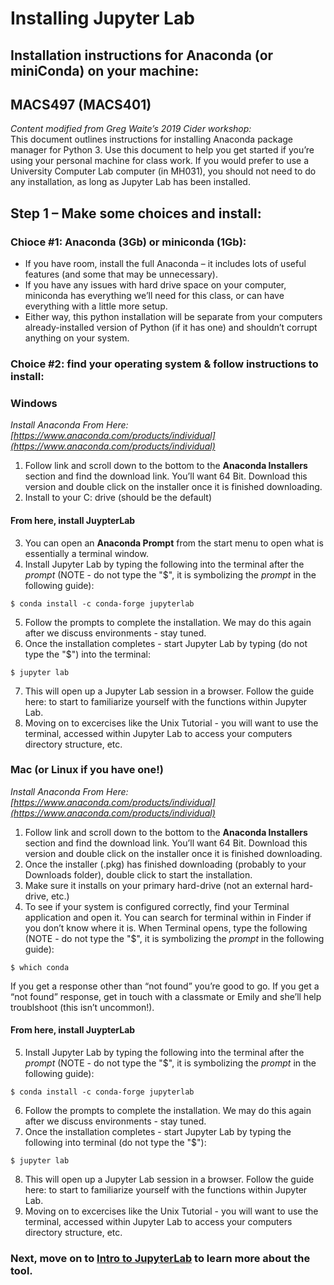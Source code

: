# Installing Jupyter Lab
## Installation instructions for Anaconda (or miniConda) on your machine:
## MACS497 (MACS401)

*Content modified from Greg Waite’s 2019 Cider workshop:*  
This document outlines instructions for installing Anaconda package manager for Python 3.  Use this document to help you get started if you’re using your personal machine for class work.  If you would prefer to use a University Computer Lab computer (in MH031), you should not need to do any installation, as long as Jupyter Lab has been installed.  

## Step 1 – Make some choices and install: 

### Chioce \#1:  Anaconda (3Gb) or miniconda (1Gb):

- If you have room, install the full Anaconda – it includes lots of useful features (and some that may be unnecessary).
- If you have any issues with hard drive space on your computer, miniconda has everything we’ll need for this class, or can have everything with a little more setup. 
- Either way, this python installation will be separate from your computers already-installed version of Python (if it has one) and shouldn’t corrupt anything on your system. 

### Choice \#2: find your operating system & follow instructions to install:
### Windows
*Install Anaconda From Here: [https://www.anaconda.com/products/individual](https://www.anaconda.com/products/individual)*  
1. Follow link and scroll down to the bottom to the **Anaconda Installers** section and find the download link. You’ll want 64 Bit. Download this version and double click on the installer once it is finished downloading. 
2. Install to your C: drive (should be the default)
#### From here, install JuypterLab
3. You can open an **Anaconda Prompt** from the start menu to open what is essentially a terminal window. 
4. Install Jupyter Lab by typing the following into the terminal after the *prompt* (NOTE - do not type the "$", it is symbolizing the *prompt* in the following guide): 

```
$ conda install -c conda-forge jupyterlab
```

5. Follow the prompts to complete the installation. We may do this again after we discuss environments - stay tuned. 
6. Once the installation completes - start Jupyter Lab by typing (do not type the "$") into the terminal: 

```
$ jupyter lab
```
7. This will open up a Jupyter Lab session in a browser.  Follow the guide here: to start to familiarize yourself with the functions within Jupyter Lab. 
8. Moving on to excercises like the Unix Tutorial - you will want to use the terminal, accessed within Jupyter Lab to access your computers directory structure, etc. 

### Mac (or Linux if you have one!)
*Install Anaconda From Here: [https://www.anaconda.com/products/individual](https://www.anaconda.com/products/individual)*  
1. Follow link and scroll down to the bottom to the **Anaconda Installers** section and find the download link. You’ll want 64 Bit. Download this version and double click on the installer once it is finished downloading. 
2. Once the installer (.pkg) has finished downloading (probably to your Downloads folder), double click to start the installation. 
3. Make sure it installs on your primary hard-drive (not an external hard-drive, etc.)
4. To see if your system is configured correctly, find your Terminal application and open it.  You can search for terminal within in Finder if you don’t know where it is. When Terminal opens, type the following (NOTE - do not type the "$", it is symbolizing the *prompt* in the following guide): 

```
$ which conda
```

If you get a response other than “not found” you’re good to go.  If you get a “not found” response, get in touch with a classmate or Emily and she’ll help troublshoot (this isn’t uncommon!). 

#### From here, install JuypterLab

5. Install Jupyter Lab by typing the following into the terminal after the *prompt* (NOTE - do not type the "$", it is symbolizing the *prompt* in the following guide): 

```
$ conda install -c conda-forge jupyterlab
```

6. Follow the prompts to complete the installation. We may do this again after we discuss environments - stay tuned. 
7. Once the installation completes - start Jupyter Lab by typing the following into terminal (do not type the "$"): 

```
$ jupyter lab
```

8. This will open up a Jupyter Lab session in a browser.  Follow the guide here: to start to familiarize yourself with the functions within Jupyter Lab. 
8. Moving on to excercises like the Unix Tutorial - you will want to use the terminal, accessed within Jupyter Lab to access your computers directory structure, etc. 

### Next, move on to [Intro to JupyterLab](Pages/intro_to_jupyterlab.md) to learn more about the tool. 